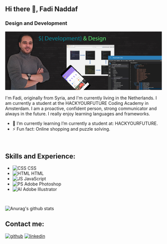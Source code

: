 ## Hi there 👋, Fadi Naddaf
### Design and Development
![Design and Development](https://github.com/F-Naddaf/F-Naddaf/blob/main/GitHub%20Profile%20banner.jpg)

I'm Fadi, originally from Syria, and I'm currently living in the Netherlands.
I am currently a student at the HACKYOURFUTURE Coding Academy in Amsterdam.
I am a proactive, confident person, strong communicator and always in the future.
I really enjoy learning languages and frameworks.
<br />

- 🌱 I’m currently learning I’m currently a student at: HACKYOURFUTURE. 
- ⚡ Fun fact: Online shopping and puzzle solving. 
<br />

## Skills and Experience:
* <img src='https://i.ibb.co/km8MJGM/CSS.png' alt='CSS' height='40'> CSS
* <img src='https://i.ibb.co/qWGVFZ9/HTML.png' alt='HTML' height='40'>  HTML
* <img src='https://i.ibb.co/Ms2GV1p/JS.png' alt='JS' height='40'> JavaScript
* <img src='https://i.ibb.co/TKyFTPz/PS.png' alt='PS' height='40'> Adobe Photoshop
* <img src='https://i.ibb.co/VDD9Bwp/AI.png' alt='AI' height='40'> Adobe Illustrator
<br />

![Anurag's github stats](https://github-readme-stats.vercel.app/api?username=F-Naddaf)
<br />

## Contact me:
[<img src='https://cdn.jsdelivr.net/npm/simple-icons@3.0.1/icons/github.svg' alt='github' height='40'>](https://github.com/F-Naddaf)  [<img src='https://cdn.jsdelivr.net/npm/simple-icons@3.0.1/icons/linkedin.svg' alt='linkedin' height='40'>](https://www.linkedin.com/in/fadi-naddaf-a04ba7196/)  

